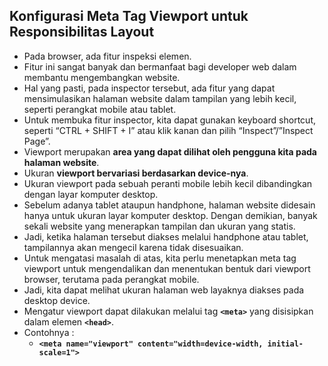 ## Konfigurasi Meta Tag Viewport untuk Responsibilitas Layout

- Pada browser, ada fitur inspeksi elemen.
- Fitur ini sangat banyak dan bermanfaat bagi developer web dalam membantu mengembangkan website.
- Hal yang pasti, pada inspector tersebut, ada fitur yang dapat mensimulasikan halaman website dalam tampilan yang lebih kecil, seperti perangkat mobile atau tablet.
- Untuk membuka fitur inspector, kita dapat gunakan keyboard shortcut, seperti “CTRL + SHIFT + I” atau klik kanan dan pilih “Inspect”/”Inspect Page”.
- Viewport merupakan **area yang dapat dilihat oleh pengguna kita pada halaman website**.
- Ukuran **viewport bervariasi berdasarkan device-nya**.
- Ukuran viewport pada sebuah peranti mobile lebih kecil dibandingkan dengan layar komputer desktop.
- Sebelum adanya tablet ataupun handphone, halaman website didesain hanya untuk ukuran layar komputer desktop. Dengan demikian, banyak sekali website yang menerapkan tampilan dan ukuran yang statis.
- Jadi, ketika halaman tersebut diakses melalui handphone atau tablet, tampilannya akan mengecil karena tidak disesuaikan.
- Untuk mengatasi masalah di atas, kita perlu menetapkan meta tag viewport untuk mengendalikan dan menentukan bentuk dari viewport browser, terutama pada perangkat mobile.
- Jadi, kita dapat melihat ukuran halaman web layaknya diakses pada desktop device.
- Mengatur viewport dapat dilakukan melalui tag **`<meta>`** yang disisipkan dalam elemen **`<head>`**.
- Contohnya :
  - **`<meta name="viewport" content="width=device-width, initial-scale=1">`**
